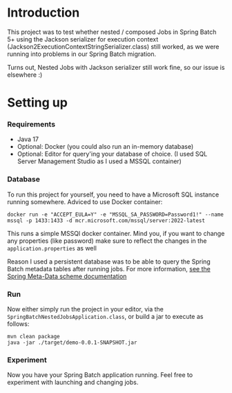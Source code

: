
# Introduction
This project was to test whether nested / composed Jobs in Spring Batch 5+ using the Jackson serializer for execution context (Jackson2ExecutionContextStringSerializer.class) still worked, as we were running into problems in our Spring Batch migration.

Turns out, Nested Jobs with Jackson serializer still work fine, so our issue is elsewhere :)

# Setting up

### Requirements
- Java 17
- Optional: Docker (you could also run an in-memory database)
- Optional: Editor for query'ing your database of choice. (I used SQL Server Management Studio as I used a MSSQL container)

### Database
To run this project for yourself, you need to have a Microsoft SQL instance running somewhere. 
Adviced to use Docker container:
``` 
docker run -e "ACCEPT_EULA=Y" -e "MSSQL_SA_PASSWORD=Password1!" --name mssql -p 1433:1433 -d mcr.microsoft.com/mssql/server:2022-latest
```

This runs a simple MSSQl docker container. Mind you, if you want to change any properties (like password) make sure to reflect the changes in the `application.properties` as well

Reason I used a persistent database was to be able to query the Spring Batch metadata tables after running jobs.
For more information, [see the Spring Meta-Data scheme documentation](https://docs.spring.io/spring-batch/reference/schema-appendix.html)
### Run

Now either simply run the project in your editor, via the `SpringBatchNestedJobsApplication.class`, or build a jar to execute as follows:

```
mvn clean package
java -jar ./target/demo-0.0.1-SNAPSHOT.jar
```

### Experiment
Now you have your Spring Batch application running. Feel free to experiment with launching and changing jobs.


